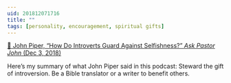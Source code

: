 ```yaml
---
uid: 201812071716  
title: ""  
tags: [personality, encouragement, spiritual gifts]
---
```


[📌 John Piper, “How Do Introverts Guard Against Selfishness?” *Ask Pastor John* (Dec 3, 2018)](https://www.desiringgod.org/interviews/how-do-introverts-guard-against-selfishness)

Here’s my summary of what John Piper said in this podcast: Steward the gift of introversion. Be a Bible translator or a writer to benefit others.

